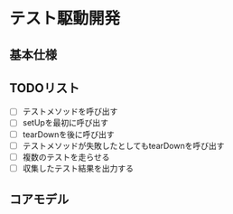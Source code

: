   
  
# テスト駆動開発
  
  
## 基本仕様
  
  
## TODOリスト
  
  
+ [ ] テストメソッドを呼び出す
+ [ ] setUpを最初に呼び出す
+ [ ] tearDownを後に呼び出す
+ [ ] テストメソッドが失敗したとしてもtearDownを呼び出す
+ [ ] 複数のテストを走らせる
+ [ ] 収集したテスト結果を出力する
  
## コアモデル
  
  